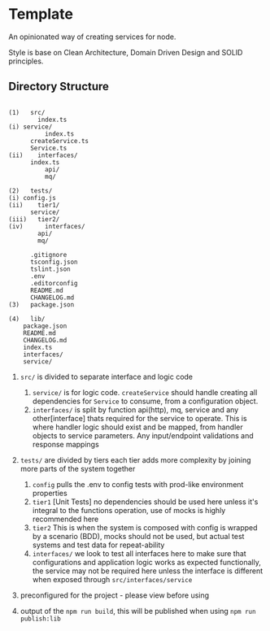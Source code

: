 # Template

An opinionated way of creating services for node.

Style is base on Clean Architecture, Domain Driven Design and SOLID principles.

## Directory Structure
```

(1)   src/
        index.ts
(i)	service/
          index.ts
	  createService.ts
	  Service.ts
(ii)    interfaces/
	  index.ts
          api/
          mq/

(2)   tests/
(i)	config.js
(ii)    tier1/
	  service/
(iii)	tier2/
(iv)	  interfaces/
	    api/
	    mq/

      .gitignore
      tsconfig.json
      tslint.json
      .env
      .editorconfig
      README.md
      CHANGELOG.md
(3)   package.json

(4)   lib/
	package.json
	README.md
	CHANGELOG.md
	index.ts
	interfaces/
	service/
```


1. `src/` is divided to separate interface and logic code

   1. `service/` is for logic code. `createService` should handle creating all dependencies for `Service` to consume, from a configuration object. 
   2. `interfaces/` is split by function api(http), mq, service and any other[interface] thats required for the service to operate. This is where handler logic should exist and be mapped, from handler objects to service parameters. Any input/endpoint validations and response mappings

2. `tests/` are divided by tiers each tier adds more complexity by joining more parts of the system together

   1. `config` pulls the .env to config tests with prod-like environment properties 
   2. `tier1` [Unit Tests] no dependencies should be used here unless it's integral to the functions operation, use of mocks is highly recommended here
   3. `tier2` This is when the system is composed with config is wrapped by a scenario (BDD), mocks should not be used, but actual test systems and test data for repeat-ability
   4. `interfaces/` we look to test all interfaces here to make sure that configurations and application logic works as expected functionally, the service may not be required here unless the interface is different when exposed through `src/interfaces/service`

3. preconfigured for the project - please view before using
4. output of the `npm run build`, this will be published when using `npm run publish:lib`
